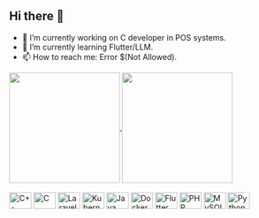 ## Hi there 👋

- 🔭 I’m currently working on C developer in POS systems.
- 🌱 I’m currently learning Flutter/LLM.
- 📫 How to reach me: Error $(Not Allowed).

<a href="https://github.com/caiofabio/github-readme-stats">
  <img height=200 align="center" src="https://github-readme-stats-caiofabio.vercel.app/api?username=caiofabio&theme=dark" />
</a>
<a href="https://github.com/caiofabio/convoychat">  
  <img height=200 align="center" src="https://github-readme-stats-caiofabio.vercel.app/api/top-langs?username=caiofabio&layout=compact&langs_count=8&card_width=320&theme=dark" />
</a>

<div style="display: inline_block"><br>
  <img align="center" alt="C++" height="30" width="40" src="https://cdn.jsdelivr.net/gh/devicons/devicon@latest/icons/cplusplus/cplusplus-original.svg" style="max-width: 100%;">          
  <img align="center" alt="C" height="30" width="40" src="https://cdn.jsdelivr.net/gh/devicons/devicon@latest/icons/c/c-original.svg" style="max-width: 100%;">
  <img align="center" alt="Laravel" height="30" width="40" src="https://cdn.jsdelivr.net/gh/devicons/devicon@latest/icons/laravel/laravel-original.svg" style="max-width: 100%;">
  <img align="center" alt="Kubernetes" height="30" width="40" src="https://cdn.jsdelivr.net/gh/devicons/devicon@latest/icons/kubernetes/kubernetes-original.svg" style="max-width: 100%;">
  <img align="center" alt="Java" height="30" width="40" src="https://cdn.jsdelivr.net/gh/devicons/devicon@latest/icons/java/java-original.svg" style="max-width: 100%;">
  <img align="center" alt="Docker" height="30" width="40" src="https://cdn.jsdelivr.net/gh/devicons/devicon@latest/icons/docker/docker-original-wordmark.svg" style="max-width: 100%;">  
  <img align="center" alt="Flutter" height="30" width="40" src="https://cdn.jsdelivr.net/gh/devicons/devicon@latest/icons/flutter/flutter-original.svg" style="max-width: 100%;">
  <img align="center" alt="PHP" height="30" width="40" src="https://cdn.jsdelivr.net/gh/devicons/devicon@latest/icons/php/php-original.svg" style="max-width: 100%;">
  <img align="center" alt="MySQL" height="30" width="40" src="https://cdn.jsdelivr.net/gh/devicons/devicon@latest/icons/mysql/mysql-original.svg" style="max-width: 100%;">
  <img align="center" alt="Python" height="30" width="40" src="https://cdn.jsdelivr.net/gh/devicons/devicon@latest/icons/python/python-original.svg" style="max-width: 100%;">          
</div>
<!--
- 🔭 I’m currently working on ...
- 🌱 I’m currently learning ...
- 👯 I’m looking to collaborate on ...
- 🤔 I’m looking for help with ...
- 💬 Ask me about ...
- 📫 How to reach me: caiofabiocf@gmail.com
- ⚡ Fun fact: ...
-->


